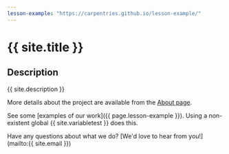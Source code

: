 ```yaml
---
lesson-example: "https://carpentries.github.io/lesson-example/"
---
```


# {{ site.title }}

## Description
{{ site.description }}

More details about the project are available from the [About page](about).

See some [examples of our work]({{ page.lesson-example }}).
Using a non-existent global {{ site.variabletest }} does this.

Have any questions about what we do? [We'd love to hear from you!](mailto:{{ site.email }})
